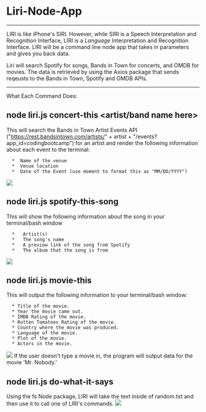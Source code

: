 # Liri-Node-App
____________
LIRI is like iPhone's SIRI. However, while SIRI is a Speech Interpretation and Recognition Interface, LIRI is a _Language_ Interpretation and Recognition Interface. LIRI will be a command line node app that takes in parameters and gives you back data.

Liri will search Spotify for songs, Bands in Town for concerts, and OMDB for movies. The data is retrieved by using the Axios package that sends reqeusts to the Bands in Town, Spotify and OMDB APIs.

____________
What Each Command Does:

## node liri.js concert-this <artist/band name here>

This will search the Bands in Town Artist Events API ("https://rest.bandsintown.com/artists/" + artist + "/events?app_id=codingbootcamp") for an artist and render the following information about each event to the terminal:

      *  Name of the venue
      *  Venue location
      *  Date of the Event (use moment to format this as "MM/DD/YYYY")
![](concert-this.gif)

## node liri.js spotify-this-song <song title here>

This will show the following information about the song in your terminal/bash window

      *   Artist(s)
      *   The song's name
      *   A preview link of the song from Spotify
      *   The album that the song is from
![](spotify-this-song.gif)



## node liri.js movie-this <movie title here>

This will output the following information to your terminal/bash window:

      * Title of the movie.
      * Year the movie came out.
      * IMDB Rating of the movie.
      * Rotten Tomatoes Rating of the movie.
      * Country where the movie was produced.
      * Language of the movie.
      * Plot of the movie.
      * Actors in the movie.
![](movie-this.gif)
If the user doesn't type a movie in, the program will output data for the movie 'Mr. Nobody.'

## node liri.js do-what-it-says

Using the fs Node package, LIRI will take the text inside of random.txt and then use it to call one of LIRI's commands. 
![](do-what-it-says.gif)
